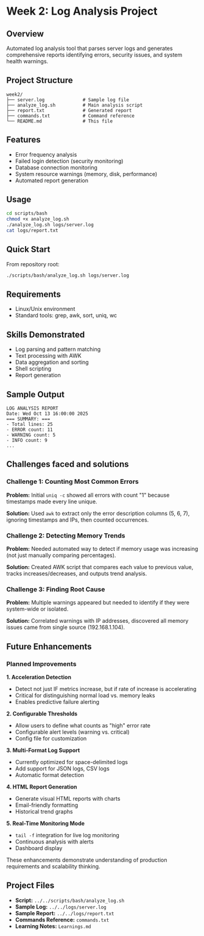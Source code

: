 # Week 2: Log Analysis Project

## Overview
Automated log analysis tool that parses server logs and generates comprehensive reports identifying errors, security issues, and system health warnings.

## Project Structure
```
week2/
├── server.log              # Sample log file
├── analyze_log.sh          # Main analysis script
├── report.txt              # Generated report
├── commands.txt            # Command reference
└── README.md               # This file
```

## Features
- Error frequency analysis
- Failed login detection (security monitoring)
- Database connection monitoring
- System resource warnings (memory, disk, performance)
- Automated report generation

## Usage
```bash
cd scripts/bash
chmod +x analyze_log.sh
./analyze_log.sh logs/server.log
cat logs/report.txt
```
## Quick Start
From repository root:
```bash
./scripts/bash/analyze_log.sh logs/server.log
```

## Requirements
- Linux/Unix environment
- Standard tools: grep, awk, sort, uniq, wc

## Skills Demonstrated
- Log parsing and pattern matching
- Text processing with AWK
- Data aggregation and sorting
- Shell scripting
- Report generation

## Sample Output
```
LOG ANALYSIS REPORT
Date: Wed Oct 13 16:00:00 2025
=== SUMMARY: ===
- Total lines: 25
- ERROR count: 11
- WARNING count: 5
- INFO count: 9
...
``` 

## Challenges faced and solutions

### Challenge 1: Counting Most Common Errors
**Problem:** Initial `uniq -c` showed all errors with count "1" because timestamps made every line unique.

**Solution:** Used `awk` to extract only the error description columns (5, 6, 7), ignoring timestamps and IPs, then counted occurrences.

### Challenge 2: Detecting Memory Trends
**Problem:** Needed automated way to detect if memory usage was increasing (not just manually comparing percentages).

**Solution:** Created AWK script that compares each value to previous value, tracks increases/decreases, and outputs trend analysis.

### Challenge 3: Finding Root Cause
**Problem:** Multiple warnings appeared but needed to identify if they were system-wide or isolated.

**Solution:** Correlated warnings with IP addresses, discovered all memory issues came from single source (192.168.1.104).

## Future Enhancements

### Planned Improvements

**1. Acceleration Detection**
- Detect not just IF metrics increase, but if rate of increase is accelerating
- Critical for distinguishing normal load vs. memory leaks
- Enables predictive failure alerting

**2. Configurable Thresholds**
- Allow users to define what counts as "high" error rate
- Configurable alert levels (warning vs. critical)
- Config file for customization

**3. Multi-Format Log Support**
- Currently optimized for space-delimited logs
- Add support for JSON logs, CSV logs
- Automatic format detection

**4. HTML Report Generation**
- Generate visual HTML reports with charts
- Email-friendly formatting
- Historical trend graphs

**5. Real-Time Monitoring Mode**
- `tail -f` integration for live log monitoring
- Continuous analysis with alerts
- Dashboard display

These enhancements demonstrate understanding of production requirements and scalability thinking.

## Project Files
- **Script:** `../../scripts/bash/analyze_log.sh`
- **Sample Log:** `../../logs/server.log`
- **Sample Report:** `../../logs/report.txt`
- **Commands Reference:** `commands.txt`
- **Learning Notes:** `Learnings.md`

